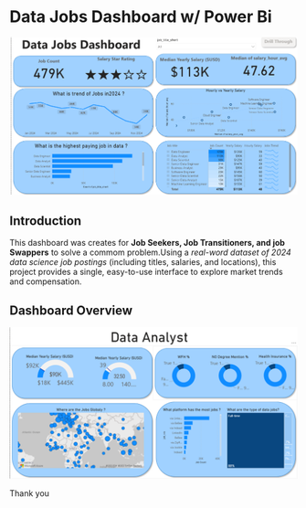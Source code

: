 
# Data Jobs Dashboard w/ Power Bi

![Dashboard Page 1](/Images/Project1%20picture1.png)

## Introduction
This dashboard was creates for **Job Seekers, Job Transitioners, and job Swappers** to solve a commom problem.Using a *real-word dataset of 2024 data science job postings* (including titles, salaries, and locations), this project provides a single, easy-to-use interface to explore market trends and compensation.

## Dashboard Overview

![Dashboard Page 1](/Images/Project1%20picture2.png)

Thank you

